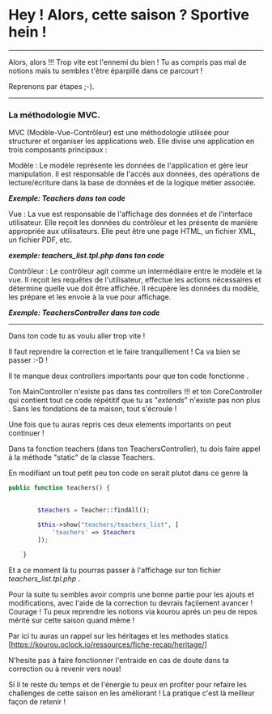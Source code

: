 # Hey ! Alors, cette saison ? Sportive hein !
---

Alors, alors !!!
Trop vite est l'ennemi du bien ! Tu as compris pas mal de notions mais tu sembles t'être éparpillé dans ce parcourt !

Reprenons par étapes ;-).

---
### La méthodologie MVC.

MVC (Modèle-Vue-Contrôleur) est une méthodologie utilisée pour structurer et organiser les applications web. Elle divise une application en trois composants principaux :

Modèle : Le modèle représente les données de l'application et gère leur manipulation. Il est responsable de l'accès aux données, des opérations de lecture/écriture dans la base de données et de la logique métier associée.

  ***Exemple: Teachers dans ton code***

Vue : La vue est responsable de l'affichage des données et de l'interface utilisateur. Elle reçoit les données du contrôleur et les présente de manière appropriée aux utilisateurs. Elle peut être une page HTML, un fichier XML, un fichier PDF, etc.

***exemple: teachers_list.tpl.php dans ton code***

Contrôleur : Le contrôleur agit comme un intermédiaire entre le modèle et la vue. Il reçoit les requêtes de l'utilisateur, effectue les actions nécessaires et détermine quelle vue doit être affichée. Il récupère les données du modèle, les prépare et les envoie à la vue pour affichage.

***Exemple: TeachersController dans ton code***

---

Dans ton code tu as voulu aller trop vite !

Il faut reprendre la correction et le faire tranquillement ! Ca va bien se passer :-D !

Il te manque deux controllers importants pour que ton code fonctionne .

Ton MainController n'existe pas dans tes controllers !!!
et ton CoreController qui contient tout ce code répétitif que tu as "*extends*" n'existe pas non plus .
Sans les fondations de ta maison, tout s'écroule !

Une fois que tu auras repris ces deux elements importants on peut continuer !

Dans ta fonction teachers (dans ton TeachersController),
tu dois faire appel à la méthode "static" de la classe Teachers.

En modifiant un tout petit peu ton code on serait plutot dans ce genre là 

```php
public function teachers() {

        
        $teachers = Teacher::findAll();

        $this->show("teachers/teachers_list", [
            'teachers' => $teachers
        ]);
        
    }
```
Et a ce moment là tu pourras passer à l'affichage sur ton fichier *teachers_list.tpl.php*
.

Pour la suite tu sembles avoir compris une bonne partie pour les ajouts et modifications, avec l'aide de la correction tu devrais façilement avancer ! Courage !
Tu peux reprendre les notions via kourou aprés un peu de repos mérité sur cette saison quand même !

Par ici tu auras un rappel sur les héritages et les methodes statics
[https://kourou.oclock.io/ressources/fiche-recap/heritage/]

N'hesite pas à faire fonctionner l'entraide en cas de doute dans ta correction ou à revenir vers nous!

Si il te reste du temps et de l'énergie tu peux en profiter pour refaire les challenges de cette saison en les améliorant ! La pratique c'est là meilleur façon de retenir !